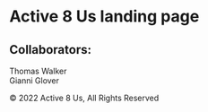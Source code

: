 # Active 8 Us landing page 


## Collaborators:  
Thomas Walker <br/>
Gianni Glover 


© 2022 Active 8 Us, All Rights Reserved 
